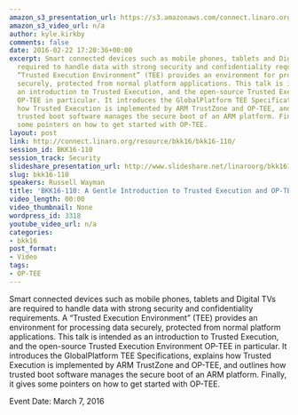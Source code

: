 ```yaml
---
amazon_s3_presentation_url: https://s3.amazonaws.com/connect.linaro.org/bkk16/Presentations/Monday/BKK16-110.pdf
amazon_s3_video_url: n/a
author: kyle.kirkby
comments: false
date: 2016-02-22 17:20:36+00:00
excerpt: Smart connected devices such as mobile phones, tablets and Digital TVs are
  required to handle data with strong security and confidentiality requirements. A
  “Trusted Execution Environment” (TEE) provides an environment for processing data
  securely, protected from normal platform applications. This talk is intended as
  an introduction to Trusted Execution, and the open-source Trusted Execution Environment
  OP-TEE in particular. It introduces the GlobalPlatform TEE Specifications, explains
  how Trusted Execution is implemented by ARM TrustZone and OP-TEE, and outlines how
  trusted boot software manages the secure boot of an ARM platform. Finally, it gives
  some pointers on how to get started with OP-TEE.
layout: post
link: http://connect.linaro.org/resource/bkk16/bkk16-110/
session_id: BKK16-110
session_track: Security
slideshare_presentation_url: http://www.slideshare.net/linaroorg/bkk16110-a-gentle-introduction-to-trusted-execution-and-optee
slug: bkk16-110
speakers: Russell Wayman
title: 'BKK16-110: A Gentle Introduction to Trusted Execution and OP-TEE'
video_length: 00:00
video_thumbnail: None
wordpress_id: 3318
youtube_video_url: n/a
categories:
- bkk16
post_format:
- Video
tags:
- OP-TEE
---
```


Smart connected devices such as mobile phones, tablets and Digital TVs are required to handle data with strong security and confidentiality requirements. A “Trusted Execution Environment” (TEE) provides an environment for processing data securely, protected from normal platform applications. This talk is intended as an introduction to Trusted Execution, and the open-source Trusted Execution Environment OP-TEE in particular. It introduces the GlobalPlatform TEE Specifications, explains how Trusted Execution is implemented by ARM TrustZone and OP-TEE, and outlines how trusted boot software manages the secure boot of an ARM platform. Finally, it gives some pointers on how to get started with OP-TEE.

Event Date: March 7, 2016

